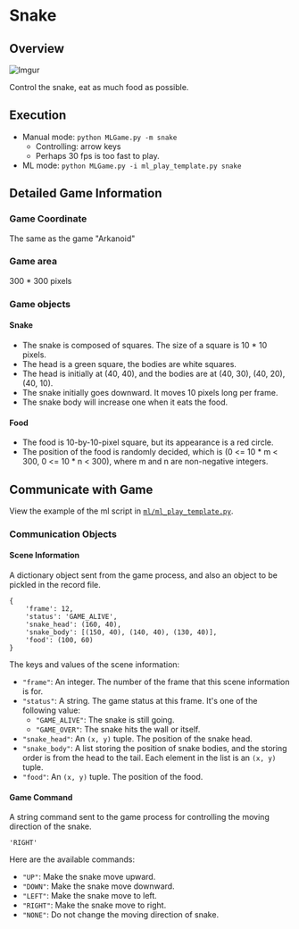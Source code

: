 # Snake

## Overview

![Imgur](https://i.imgur.com/aVDPwWP.gif)

Control the snake, eat as much food as possible.

## Execution

* Manual mode: `python MLGame.py -m snake`
    * Controlling: arrow keys
    * Perhaps 30 fps is too fast to play.
* ML mode: `python MLGame.py -i ml_play_template.py snake`

## Detailed Game Information

### Game Coordinate

The same as the game "Arkanoid"

### Game area

300 \* 300 pixels

### Game objects

#### Snake

* The snake is composed of squares. The size of a square is 10 \* 10 pixels.
* The head is a green square, the bodies are white squares.
* The head is initially at (40, 40), and the bodies are at (40, 30), (40, 20), (40, 10).
* The snake initially goes downward. It moves 10 pixels long per frame.
* The snake body will increase one when it eats the food.

#### Food

* The food is 10-by-10-pixel square, but its appearance is a red circle.
* The position of the food is randomly decided, which is (0 <= 10 \* m < 300, 0 <= 10 \* n < 300), where m and n are non-negative integers.

## Communicate with Game

View the example of the ml script in [`ml/ml_play_template.py`](ml/ml_play_template.py).

### Communication Objects

#### Scene Information

A dictionary object sent from the game process, and also an object to be pickled in the record file.

```
{
    'frame': 12,
    'status': 'GAME_ALIVE',
    'snake_head': (160, 40),
    'snake_body': [(150, 40), (140, 40), (130, 40)],
    'food': (100, 60)
}
```

The keys and values of the scene information:

* `"frame"`: An integer. The number of the frame that this scene information is for.
* `"status"`: A string. The game status at this frame. It's one of the following value:
    * `"GAME_ALIVE"`: The snake is still going.
    * `"GAME_OVER"`: The snake hits the wall or itself.
* `"snake_head"`: An `(x, y)` tuple. The position of the snake head.
* `"snake_body"`: A list storing the position of snake bodies, and the storing order is from the head to the tail. Each element in the list is an `(x, y)` tuple.
* `"food"`: An `(x, y)` tuple. The position of the food.

#### Game Command

A string command sent to the game process for controlling the moving direction of the snake.

```
'RIGHT'
```

Here are the available commands:

* `"UP"`: Make the snake move upward.
* `"DOWN"`: Make the snake move downward.
* `"LEFT"`: Make the snake move to left.
* `"RIGHT"`: Make the snake move to right.
* `"NONE"`: Do not change the moving direction of snake.
